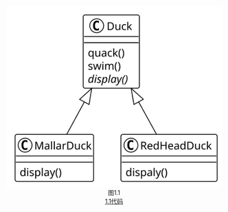 <div align="center"><img src="./1.1/uml.svg"></div>
<div align="center">图1.1</div>
<div align="center"><a href="./1.1">1.1代码</a></div>
